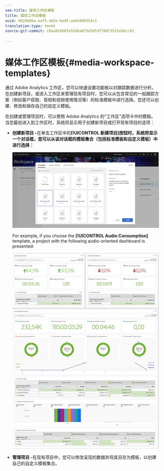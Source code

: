 ```yaml
---
seo-title: 媒体工作区模板
title: 媒体工作区模板
uuid: 0024b06a-eaf5-4d2e-be45-aeda9d0554c1
translation-type: tm+mt
source-git-commit: c8aa81660fe55dba673d3d53f780f3533a50cc93

---
```



# 媒体工作区模板{#media-workspace-templates}

通过 Adobe Analytics 工作区，您可以快速设置功能板以对跟踪数据进行分析。在创建新项目，或进入工作区来管理现有项目时，您可以从包含常见的一般跟踪方案（例如客户获取、音频和视频使用情况等）的标准模板中进行选择。您还可以创建、修改和保存自己的自定义模板。

在创建或管理项目时，可以使用 Adobe Analytics 的“工作区”选项卡中的模板。当您最初进入到工作区时，系统将显示用于创建新项目或打开现有项目的选项：

* **创建新项目 -**&#x200B;在单击工作区中的&#x200B;**[!UICONTROL 新建项目]按钮时，系统将显示一个对话框，您可以从该对话框的模板集合（包括标准模板和自定义模板）中进行选择：**

   ![](assets/all-templates-audio.png)

   For example, if you choose the **[!UICONTROL Audio Consumption]** template, a project with the following audio-oriented dashboard is presented:

   ![](assets/aa-workspace.png)

* **管理项目 -**&#x200B;在现有项目中，您可以修改呈现的数据并将其另存为模板，以创建自己的自定义模板集合。

